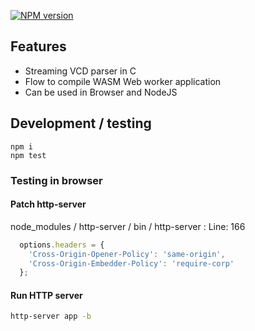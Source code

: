 [![NPM version](https://img.shields.io/npm/v/vcd2.svg)](https://www.npmjs.org/package/vcd2)

## Features

* Streaming VCD parser in C
* Flow to compile WASM Web worker application
* Can be used in Browser and NodeJS

## Development / testing

```
npm i
npm test
```

### Testing in browser

#### Patch http-server

node_modules / http-server / bin / http-server : Line: 166

```js
  options.headers = {
    'Cross-Origin-Opener-Policy': 'same-origin',
    'Cross-Origin-Embedder-Policy': 'require-corp'
  };
```

#### Run HTTP server


```bash
http-server app -b
```
